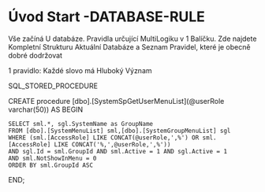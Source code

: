 ﻿# Úvod   Start -DATABASE-RULE  

Vše začíná U databáze. 
Pravidla určující MultiLogiku v 1 Balíčku.
Zde najdete Kompletní Strukturu Aktuální Databáze
a Seznam Pravidel, které je obecně dobré dodržovat

1 pravidlo: Každé slovo má Hluboký Význam

SQL_STORED_PROCEDURE





CREATE procedure [dbo].[SystemSpGetUserMenuList](@userRole varchar(50))
AS
BEGIN 

	SELECT sml.*, sgl.SystemName as GroupName
	FROM [dbo].[SystemMenuList] sml,[dbo].[SystemGroupMenuList] sgl
	WHERE (sml.[AccessRole] LIKE CONCAT(@userRole,',%') OR sml.[AccessRole] LIKE CONCAT('%,',@userRole,',%'))
	AND sgl.Id = sml.GroupId AND sml.Active = 1 AND sgl.Active = 1
	AND sml.NotShowInMenu = 0
	ORDER BY sml.GroupId ASC

END;
